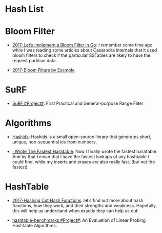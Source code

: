 # Hash List

# Bloom Filter

- [2017-Let’s Implement a Bloom Filter in Go](https://codeburst.io/lets-implement-a-bloom-filter-in-go-b2da8a4b849f): I remember some time ago while I was reading some articles about Cassandra internals that it used bloom filters to check if the particular SSTables are likely to have the request partition data.

- [2017-Bloom Filters by Example](https://llimllib.github.io/bloomfilter-tutorial/)

# SuRF

- [SuRF #Project#](https://github.com/efficient/SuRF): First Practical and General-purpose Range Filter

# Algorithms

- [Hashids](https://hashids.org/): Hashids is a small open-source library that generates short, unique, non-sequential ids from numbers.

- [I Wrote The Fastest Hashtable](http://6me.us/sGhX): Now I finally wrote the fastest hashtable. And by that I mean that I have the fastest lookups of any hashtable I could find, while my inserts and erases are also really fast. (but not the fastest)

# HashTable

- [2017-Hashing Out Hash Functions](https://dev.to/vaidehijoshi/hashing-out-hash-functions): let’s find out more about hash functions, how they work, and their strengths and weakness. Hopefully, this will help us understand when exactly they can help us out!

- [hashtable-benchmarks #Project#](https://github.com/senderista/hashtable-benchmarks): An Evaluation of Linear Probing Hashtable Algorithms.
